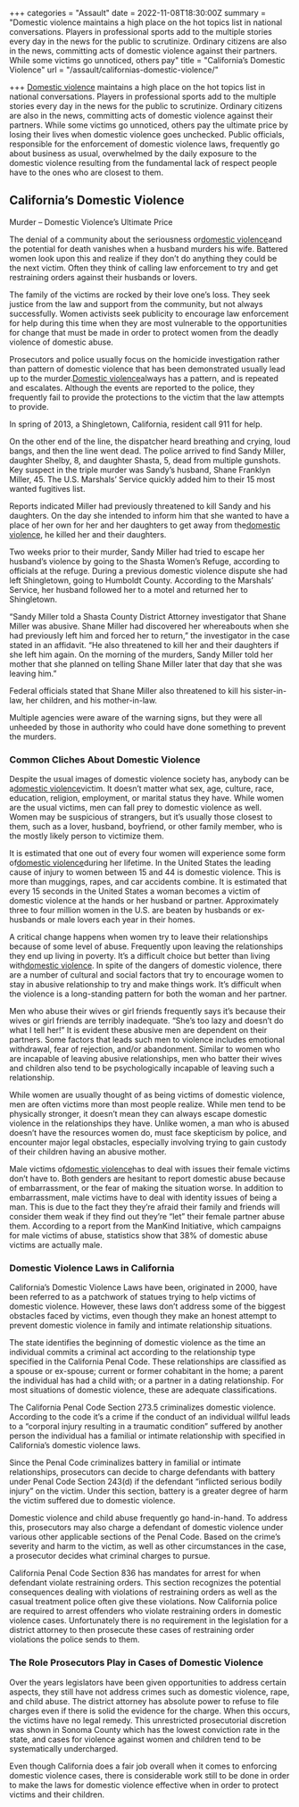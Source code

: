 +++
categories = "Assault"
date = 2022-11-08T18:30:00Z
summary = "Domestic violence maintains a high place on the hot topics list in national conversations. Players in professional sports add to the multiple stories every day in the news for the public to scrutinize. Ordinary citizens are also in the news, committing acts of domestic violence against their partners. While some victims go unnoticed, others pay"
title = "California’s Domestic Violence"
url = "/assault/californias-domestic-violence/"

+++
[Domestic violence](https://www.sevenslegal.com/san-diego-domestic-violence-lawyer/ "San Diego Domestic Violence Lawyer") maintains a high place on the hot topics list in national conversations. Players in professional sports add to the multiple stories every day in the news for the public to scrutinize. Ordinary citizens are also in the news, committing acts of domestic violence against their partners. While some victims go unnoticed, others pay the ultimate price by losing their lives when domestic violence goes unchecked. Public officials, responsible for the enforcement of domestic violence laws, frequently go about business as usual, overwhelmed by the daily exposure to the domestic violence resulting from the fundamental lack of respect people have to the ones who are closest to them.

## California’s Domestic Violence

Murder – Domestic Violence’s Ultimate Price

The denial of a community about the seriousness or[domestic violence](https://www.sevenslegal.com/san-diego-domestic-violence-lawyer/ "San Diego Domestic Violence Lawyer")and the potential for death vanishes when a husband murders his wife. Battered women look upon this and realize if they don’t do anything they could be the next victim. Often they think of calling law enforcement to try and get restraining orders against their husbands or lovers.

The family of the victims are rocked by their love one’s loss. They seek justice from the law and support from the community, but not always successfully. Women activists seek publicity to encourage law enforcement for help during this time when they are most vulnerable to the opportunities for change that must be made in order to protect women from the deadly violence of domestic abuse.

Prosecutors and police usually focus on the homicide investigation rather than pattern of domestic violence that has been demonstrated usually lead up to the murder.[Domestic violence](https://www.sevenslegal.com/san-diego-domestic-violence-lawyer/ "San Diego Domestic Violence Lawyer")always has a pattern, and is repeated and escalates. Although the events are reported to the police, they frequently fail to provide the protections to the victim that the law attempts to provide.

In spring of 2013, a Shingletown, California, resident call 911 for help.

On the other end of the line, the dispatcher heard breathing and crying, loud bangs, and then the line went dead. The police arrived to find Sandy Miller, daughter Shelby, 8, and daughter Shasta, 5, dead from multiple gunshots. Key suspect in the triple murder was Sandy’s husband, Shane Franklyn Miller, 45. The U.S. Marshals’ Service quickly added him to their 15 most wanted fugitives list.

Reports indicated Miller had previously threatened to kill Sandy and his daughters. On the day she intended to inform him that she wanted to have a place of her own for her and her daughters to get away from the[domestic violence](https://www.sevenslegal.com/san-diego-domestic-violence-lawyer/ "San Diego Domestic Violence Lawyer"), he killed her and their daughters.

Two weeks prior to their murder, Sandy Miller had tried to escape her husband’s violence by going to the Shasta Women’s Refuge, according to officials at the refuge. During a previous domestic violence dispute she had left Shingletown, going to Humboldt County. According to the Marshals’ Service, her husband followed her to a motel and returned her to Shingletown.

“Sandy Miller told a Shasta County District Attorney investigator that Shane Miller was abusive. Shane Miller had discovered her whereabouts when she had previously left him and forced her to return,” the investigator in the case stated in an affidavit. “He also threatened to kill her and their daughters if she left him again. On the morning of the murders, Sandy Miller told her mother that she planned on telling Shane Miller later that day that she was leaving him.”

Federal officials stated that Shane Miller also threatened to kill his sister-in-law, her children, and his mother-in-law.

Multiple agencies were aware of the warning signs, but they were all unheeded by those in authority who could have done something to prevent the murders.

### Common Cliches About Domestic Violence

Despite the usual images of domestic violence society has, anybody can be a[domestic violence](https://www.sevenslegal.com/san-diego-domestic-violence-lawyer/ "San Diego Domestic Violence Lawyer")victim. It doesn’t matter what sex, age, culture, race, education, religion, employment, or marital status they have. While women are the usual victims, men can fall prey to domestic violence as well. Women may be suspicious of strangers, but it’s usually those closest to them, such as a lover, husband, boyfriend, or other family member, who is the mostly likely person to victimize them.

It is estimated that one out of every four women will experience some form of[domestic violence](https://www.sevenslegal.com/san-diego-domestic-violence-lawyer/ "San Diego Domestic Violence Lawyer")during her lifetime. In the United States the leading cause of injury to women between 15 and 44 is domestic violence. This is more than muggings, rapes, and car accidents combine. It is estimated that every 15 seconds in the United States a woman becomes a victim of domestic violence at the hands or her husband or partner. Approximately three to four million women in the U.S. are beaten by husbands or ex-husbands or male lovers each year in their homes.

A critical change happens when women try to leave their relationships because of some level of abuse. Frequently upon leaving the relationships they end up living in poverty. It’s a difficult choice but better than living with[domestic violence](https://www.sevenslegal.com/san-diego-domestic-violence-lawyer/ "San Diego Domestic Violence Lawyer"). In spite of the dangers of domestic violence, there are a number of cultural and social factors that try to encourage women to stay in abusive relationship to try and make things work. It’s difficult when the violence is a long-standing pattern for both the woman and her partner.

Men who abuse their wives or girl friends frequently says it’s because their wives or girl friends are terribly inadequate. “She’s too lazy and doesn’t do what I tell her!” It is evident these abusive men are dependent on their partners. Some factors that leads such men to violence includes emotional withdrawal, fear of rejection, and/or abandonment. Similar to women who are incapable of leaving abusive relationships, men who batter their wives and children also tend to be psychologically incapable of leaving such a relationship.

While women are usually thought of as being victims of domestic violence, men are often victims more than most people realize. While men tend to be physically stronger, it doesn’t mean they can always escape domestic violence in the relationships they have. Unlike women, a man who is abused doesn’t have the resources women do, must face skepticism by police, and encounter major legal obstacles, especially involving trying to gain custody of their children having an abusive mother.

Male victims of[domestic violence](https://www.sevenslegal.com/san-diego-domestic-violence-lawyer/ "San Diego Domestic Violence Lawyer")has to deal with issues their female victims don’t have to. Both genders are hesitant to report domestic abuse because of embarrassment, or the fear of making the situation worse. In addition to embarrassment, male victims have to deal with identity issues of being a man. This is due to the fact they they’re afraid their family and friends will consider them weak if they find out they’re “let” their female partner abuse them. According to a report from the ManKind Initiative, which campaigns for male victims of abuse, statistics show that 38% of domestic abuse victims are actually male.

### Domestic Violence Laws in California

California’s Domestic Violence Laws have been, originated in 2000, have been referred to as a patchwork of statues trying to help victims of domestic violence. However, these laws don’t address some of the biggest obstacles faced by victims, even though they make an honest attempt to prevent domestic violence in family and intimate relationship situations.

The state identifies the beginning of domestic violence as the time an individual commits a criminal act according to the relationship type specified in the California Penal Code. These relationships are classified as a spouse or ex-spouse; current or former cohabitant in the home; a parent the individual has had a child with; or a partner in a dating relationship. For most situations of domestic violence, these are adequate classifications.

The California Penal Code Section 273.5 criminalizes domestic violence. According to the code it’s a crime if the conduct of an individual willful leads to a “corporal injury resulting in a traumatic condition” suffered by another person the individual has a familial or intimate relationship with specified in California’s domestic violence laws.

Since the Penal Code criminalizes battery in familial or intimate relationships, prosecutors can decide to charge defendants with battery under Penal Code Section 243(d) if the defendant “inflicted serious bodily injury” on the victim. Under this section, battery is a greater degree of harm the victim suffered due to domestic violence.

Domestic violence and child abuse frequently go hand-in-hand. To address this, prosecutors may also charge a defendant of domestic violence under various other applicable sections of the Penal Code. Based on the crime’s severity and harm to the victim, as well as other circumstances in the case, a prosecutor decides what criminal charges to pursue.

California Penal Code Section 836 has mandates for arrest for when defendant violate restraining orders. This section recognizes the potential consequences dealing with violations of restraining orders as well as the casual treatment police often give these violations. Now California police are required to arrest offenders who violate restraining orders in domestic violence cases. Unfortunately there is no requirement in the legislation for a district attorney to then prosecute these cases of restraining order violations the police sends to them.

### The Role Prosecutors Play in Cases of Domestic Violence

Over the years legislators have been given opportunities to address certain aspects, they still have not address crimes such as domestic violence, rape, and child abuse. The district attorney has absolute power to refuse to file charges even if there is solid the evidence for the charge. When this occurs, the victims have no legal remedy. This unrestricted prosecutorial discretion was shown in Sonoma County which has the lowest conviction rate in the state, and cases for violence against women and children tend to be systematically undercharged.

Even though California does a fair job overall when it comes to enforcing domestic violence cases, there is considerable work still to be done in order to make the laws for domestic violence effective when in order to protect victims and their children.